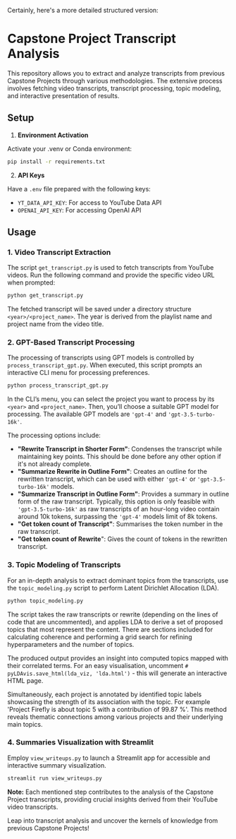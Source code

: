 Certainly, here's a more detailed structured version:

# Capstone Project Transcript Analysis

This repository allows you to extract and analyze transcripts from previous Capstone Projects through various methodologies. The extensive process involves fetching video transcripts, transcript processing, topic modeling, and interactive presentation of results.

## Setup

1. **Environment Activation**

Activate your .venv or Conda environment:

```bash
pip install -r requirements.txt
```

2. **API Keys**

Have a `.env` file prepared with the following keys:
  - `YT_DATA_API_KEY`: For access to YouTube Data API
  - `OPENAI_API_KEY`: For accessing OpenAI API

## Usage

### 1. Video Transcript Extraction

The script `get_transcript.py` is used to fetch transcripts from YouTube videos. Run the following command and provide the specific video URL when prompted:

```bash
python get_transcript.py
```

The fetched transcript will be saved under a directory structure `<year>/<project_name>`. The year is derived from the playlist name and project name from the video title.

### 2. GPT-Based Transcript Processing 

The processing of transcripts using GPT models is controlled by `process_transcript_gpt.py`. When executed, this script prompts an interactive CLI menu for processing preferences.

```bash
python process_transcript_gpt.py
```

In the CLI’s menu, you can select the project you want to process by its `<year>` and `<project_name>`. Then, you’ll choose a suitable GPT model for processing. The available GPT models are `'gpt-4'` and `'gpt-3.5-turbo-16k'`. 

The processing options include:
- **"Rewrite Transcript in Shorter Form"**: Condenses the transcript while maintaining key points. This should be done before any other option if it's not already complete.
- **"Summarize Rewrite in Outline Form"**: Creates an outline for the rewritten transcript, which can be used with either `'gpt-4'` or `'gpt-3.5-turbo-16k'` models.
- **"Summarize Transcript in Outline Form"**: Provides a summary in outline form of the raw transcript. Typically, this option is only feasible with `'gpt-3.5-turbo-16k'` as raw transcripts of an hour-long video contain around 10k tokens, surpassing the `'gpt-4'` models limit of 8k tokens.
- **"Get token count of Transcript"**: Summarises the token number in the raw transcript.
- **"Get token count of Rewrite**": Gives the count of tokens in the rewritten transcript.

### 3. Topic Modeling of Transcripts

For an in-depth analysis to extract dominant topics from the transcripts, use the `topic_modeling.py` script to perform Latent Dirichlet Allocation (LDA).

```bash
python topic_modeling.py
```

The script takes the raw transcripts or rewrite (depending on the lines of code that are uncommented), and applies LDA to derive a set of proposed topics that most represent the content. There are sections included for calculating coherence and performing a grid search for refining hyperparameters and the number of topics. 

The produced output provides an insight into computed topics mapped with their correlated terms. For an easy visualisation, uncomment `# pyLDAvis.save_html(lda_viz, 'lda.html')` - this will generate an interactive HTML page.

Simultaneously, each project is annotated by identified topic labels showcasing the strength of its association with the topic. For example 'Project  Firefly  is about topic  5  with a contribution of  99.87 %'. This method reveals thematic connections among various projects and their underlying main topics.

### 4. Summaries Visualization with Streamlit

Employ `view_writeups.py` to launch a Streamlit app for accessible and interactive summary visualization.

```bash
streamlit run view_writeups.py
```

**Note:** Each mentioned step contributes to the analysis of the Capstone Project transcripts, providing crucial insights derived from their YouTube video transcripts.

Leap into transcript analysis and uncover the kernels of knowledge from previous Capstone Projects!
